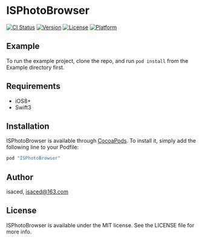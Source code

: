 # ISPhotoBrowser

[![CI Status](http://img.shields.io/travis/isaced/ISPhotoBrowser.svg?style=flat)](https://travis-ci.org/isaced/ISPhotoBrowser)
[![Version](https://img.shields.io/cocoapods/v/ISPhotoBrowser.svg?style=flat)](http://cocoapods.org/pods/ISPhotoBrowser)
[![License](https://img.shields.io/cocoapods/l/ISPhotoBrowser.svg?style=flat)](http://cocoapods.org/pods/ISPhotoBrowser)
[![Platform](https://img.shields.io/cocoapods/p/ISPhotoBrowser.svg?style=flat)](http://cocoapods.org/pods/ISPhotoBrowser)

## Example

To run the example project, clone the repo, and run `pod install` from the Example directory first.

## Requirements

- iOS8+
- Swift3

## Installation

ISPhotoBrowser is available through [CocoaPods](http://cocoapods.org). To install
it, simply add the following line to your Podfile:

```ruby
pod "ISPhotoBrowser"
```

## Author

isaced, isaced@163.com

## License

ISPhotoBrowser is available under the MIT license. See the LICENSE file for more info.
